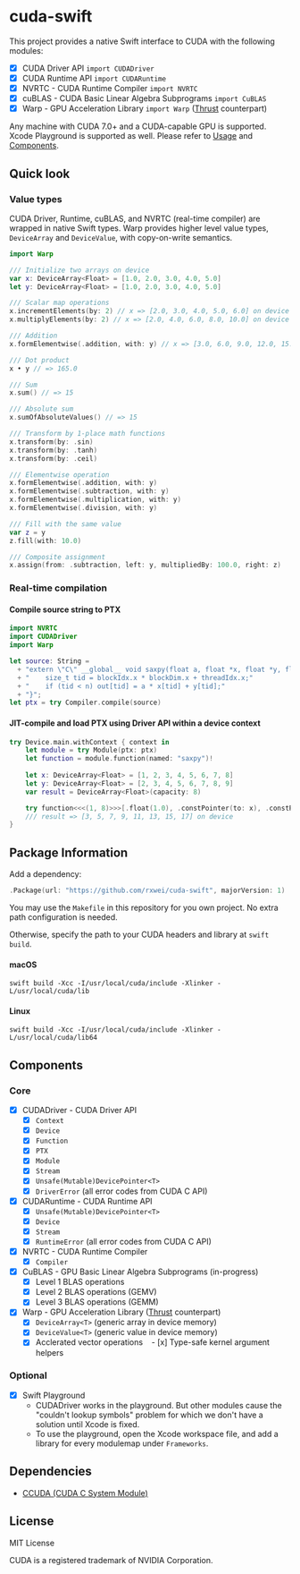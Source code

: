 # cuda-swift

This project provides a native Swift interface to CUDA with the following
modules:

- [x] CUDA Driver API `import CUDADriver`
- [x] CUDA Runtime API `import CUDARuntime`
- [x] NVRTC - CUDA Runtime Compiler `import NVRTC`
- [x] cuBLAS - CUDA Basic Linear Algebra Subprograms `import CuBLAS`
- [x] Warp - GPU Acceleration Library `import Warp` ([Thrust](https://github.com/thrust/thrust) counterpart)

Any machine with CUDA 7.0+ and a CUDA-capable GPU is supported. Xcode Playground
is supported as well. Please refer to [Usage](#Usage)
and [Components](#Components).

## Quick look

### Value types

CUDA Driver, Runtime, cuBLAS, and NVRTC (real-time compiler) are wrapped in
native Swift types. Warp provides higher level value types, `DeviceArray` and
`DeviceValue`, with copy-on-write semantics.

```swift
import Warp

/// Initialize two arrays on device
var x: DeviceArray<Float> = [1.0, 2.0, 3.0, 4.0, 5.0]
let y: DeviceArray<Float> = [1.0, 2.0, 3.0, 4.0, 5.0]

/// Scalar map operations
x.incrementElements(by: 2) // x => [2.0, 3.0, 4.0, 5.0, 6.0] on device
x.multiplyElements(by: 2) // x => [2.0, 4.0, 6.0, 8.0, 10.0] on device

/// Addition
x.formElementwise(.addition, with: y) // x => [3.0, 6.0, 9.0, 12.0, 15.0] on device

/// Dot product
x • y // => 165.0

/// Sum
x.sum() // => 15

/// Absolute sum
x.sumOfAbsoluteValues() // => 15

/// Transform by 1-place math functions
x.transform(by: .sin)
x.transform(by: .tanh)
x.transform(by: .ceil)

/// Elementwise operation
x.formElementwise(.addition, with: y)
x.formElementwise(.subtraction, with: y)
x.formElementwise(.multiplication, with: y)
x.formElementwise(.division, with: y)

/// Fill with the same value
var z = y
z.fill(with: 10.0)

/// Composite assignment
x.assign(from: .subtraction, left: y, multipliedBy: 100.0, right: z)
```

### Real-time compilation

#### Compile source string to PTX
```swift
import NVRTC
import CUDADriver
import Warp

let source: String =
  + "extern \"C\" __global__ void saxpy(float a, float *x, float *y, float *out, int n) {"
  + "    size_t tid = blockIdx.x * blockDim.x + threadIdx.x;"
  + "    if (tid < n) out[tid] = a * x[tid] + y[tid];"
  + "}";
let ptx = try Compiler.compile(source)
```

#### JIT-compile and load PTX using Driver API within a device context
```swift
try Device.main.withContext { context in
    let module = try Module(ptx: ptx)
    let function = module.function(named: "saxpy")!
    
    let x: DeviceArray<Float> = [1, 2, 3, 4, 5, 6, 7, 8]
    let y: DeviceArray<Float> = [2, 3, 4, 5, 6, 7, 8, 9]
    var result = DeviceArray<Float>(capacity: 8)

    try function<<<(1, 8)>>>[.float(1.0), .constPointer(to: x), .constPointer(to: y), .pointer(to: &result), .int(8)]
    /// result => [3, 5, 7, 9, 11, 13, 15, 17] on device
}
```

## Package Information

Add a dependency:

```swift
.Package(url: "https://github.com/rxwei/cuda-swift", majorVersion: 1)
```

You may use the `Makefile` in this repository for you own project. No extra path
configuration is needed.

Otherwise, specify the path to your CUDA headers and library at `swift build`.

#### macOS
```
swift build -Xcc -I/usr/local/cuda/include -Xlinker -L/usr/local/cuda/lib
```

#### Linux
```
swift build -Xcc -I/usr/local/cuda/include -Xlinker -L/usr/local/cuda/lib64
```

## Components

### Core

- [x] CUDADriver - CUDA Driver API
    - [x] `Context`
    - [x] `Device`
    - [x] `Function`
    - [x] `PTX`
    - [x] `Module`
    - [x] `Stream`
    - [x] `Unsafe(Mutable)DevicePointer<T>`
    - [x] `DriverError` (all error codes from CUDA C API)
- [x] CUDARuntime - CUDA Runtime API
    - [x] `Unsafe(Mutable)DevicePointer<T>`
    - [x] `Device`
    - [x] `Stream`
    - [x] `RuntimeError` (all error codes from CUDA C API)
- [x] NVRTC - CUDA Runtime Compiler
    - [x] `Compiler`
- [x] CuBLAS - GPU Basic Linear Algebra Subprograms (in-progress)
    - [x] Level 1 BLAS operations
    - [x] Level 2 BLAS operations (GEMV)
    - [x] Level 3 BLAS operations (GEMM)
- [x] Warp - GPU Acceleration Library ([Thrust](https://github.com/thrust/thrust) counterpart)
    - [x] `DeviceArray<T>` (generic array in device memory)
    - [x] `DeviceValue<T>` (generic value in device memory)
    - [x] Acclerated vector operations
    - [x] Type-safe kernel argument helpers

### Optional

- [x] Swift Playground
  - CUDADriver works in the playground. But other modules cause the "couldn't lookup
    symbols" problem for which we don't have a solution until Xcode is fixed.
  - To use the playground, open the Xcode workspace file, and add a library for
    every modulemap under `Frameworks`.

## Dependencies

- [CCUDA (CUDA C System Module)](https://github.com/rxwei/CCUDA)

## License

MIT License

CUDA is a registered trademark of NVIDIA Corporation.

